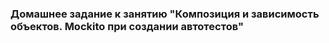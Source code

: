 ### Домашнее задание к занятию "Композиция и зависимость объектов. Mockito при создании автотестов"
